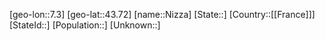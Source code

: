 ﻿---
location: [43.72,7.3]
type: City
tags:
- geo/City


SpocWebEntityId: 32931
isDeleted: false
confidential: public

---
[geo-lon::7.3]
[geo-lat::43.72]
[name::Nizza]
[State::]
[Country::[[France]]]
[StateId::]
[Population::]
[Unknown::]

